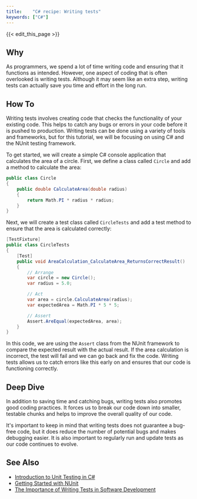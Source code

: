 ```yaml
---
title:    "C# recipe: Writing tests"
keywords: ["C#"]
---
```


{{< edit_this_page >}}

## Why

As programmers, we spend a lot of time writing code and ensuring that it functions as intended. However, one aspect of coding that is often overlooked is writing tests. Although it may seem like an extra step, writing tests can actually save you time and effort in the long run. 

## How To

Writing tests involves creating code that checks the functionality of your existing code. This helps to catch any bugs or errors in your code before it is pushed to production. Writing tests can be done using a variety of tools and frameworks, but for this tutorial, we will be focusing on using C# and the NUnit testing framework.

To get started, we will create a simple C# console application that calculates the area of a circle. First, we define a class called `Circle` and add a method to calculate the area:

```C#
public class Circle
{
    public double CalculateArea(double radius)
    {
        return Math.PI * radius * radius;
    }
}
```

Next, we will create a test class called `CircleTests` and add a test method to ensure that the area is calculated correctly:

```C#
[TestFixture]
public class CircleTests
{
    [Test]
    public void AreaCalculation_CalculateArea_ReturnsCorrectResult()
    {
        // Arrange
        var circle = new Circle();
        var radius = 5.0;

        // Act
        var area = circle.CalculateArea(radius);
        var expectedArea = Math.PI * 5 * 5;

        // Assert
        Assert.AreEqual(expectedArea, area);
    }
}
```

In this code, we are using the `Assert` class from the NUnit framework to compare the expected result with the actual result. If the area calculation is incorrect, the test will fail and we can go back and fix the code. Writing tests allows us to catch errors like this early on and ensures that our code is functioning correctly.

## Deep Dive

In addition to saving time and catching bugs, writing tests also promotes good coding practices. It forces us to break our code down into smaller, testable chunks and helps to improve the overall quality of our code. 

It's important to keep in mind that writing tests does not guarantee a bug-free code, but it does reduce the number of potential bugs and makes debugging easier. It is also important to regularly run and update tests as our code continues to evolve.

## See Also

- [Introduction to Unit Testing in C#](https://www.c-sharpcorner.com/article/introduction-to-unit-testing-in-C-Sharp/)
- [Getting Started with NUnit](https://docs.nunit.org/articles/nunit/intro.html)
- [The Importance of Writing Tests in Software Development](https://www.softwaretestinghelp.com/importance-of-writing-tests-in-software-development/)